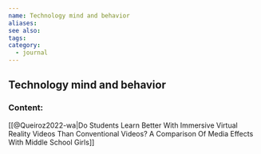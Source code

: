 ```yaml
---
name: Technology mind and behavior
aliases:
see also:
tags:
category:
  - journal
---
```


## Technology mind and behavior

### Content:
[[@Queiroz2022-wa|Do Students Learn Better With Immersive Virtual Reality Videos Than Conventional Videos? A Comparison Of Media Effects With Middle School Girls]]